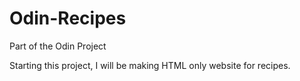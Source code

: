 # Odin-Recipes
Part of the Odin Project

Starting this project, I will be making HTML only website for recipes.
